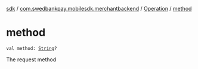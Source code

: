 [sdk](../../index.md) / [com.swedbankpay.mobilesdk.merchantbackend](../index.md) / [Operation](index.md) / [method](./method.md)

# method

`val method: `[`String`](https://kotlinlang.org/api/latest/jvm/stdlib/kotlin/-string/index.html)`?`

The request method

